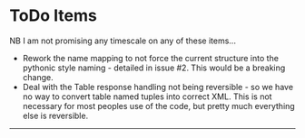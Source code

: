 # ToDo Items

NB I am not promising any timescale on any of these items...

- Rework the name mapping to not force the current structure into the pythonic
  style naming - detailed in issue #2. This would be a breaking change.
- Deal with the Table response handling not being reversible - so we have no
  way to convert table named tuples into correct XML.  This is not necessary
  for most peoples use of the code, but pretty much everything else is
  reversible.


---
